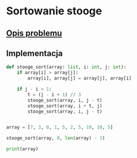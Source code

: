 # Sortowanie stooge

## [Opis problemu](../../../../algorithms/sorting/stooge-sort.md)


## Implementacja

```python linenums="1"
def stooge_sort(array: list, i: int, j: int):
    if array[i] > array[j]:
        array[i], array[j] = array[j], array[i]

    if j - i > 1:
        t = (j - i + 1) // 3
        stooge_sort(array, i, j - t)
        stooge_sort(array, i + t, j)
        stooge_sort(array, i, j - t)


array = [7, 3, 0, 1, 5, 2, 5, 19, 10, 5]

stooge_sort(array, 0, len(array) - 1)

print(array)
```

